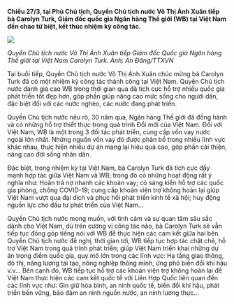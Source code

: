 **Chiều 27/3, tại Phủ Chủ tịch, Quyền Chủ tịch nước Võ Thị Ánh Xuân tiếp bà Carolyn Turk, Giám đốc quốc gia Ngân hàng Thế giới (WB) tại Việt Nam đến chào từ biệt, kết thúc nhiệm kỳ công tác.**

![](https://cdnmedia.baotintuc.vn/Upload/DmtgOUlHWBO5POIHzIwr1A/files/2024/03/27/Carolyn-Turk-27032024-01.jpg)

*Quyền Chủ tịch nước Võ Thị Ánh Xuân tiếp Giám đốc Quốc gia Ngân hàng Thế giới tại Việt Nam Carolyn Turk. Ảnh: An Đăng/TTXVN*

Tại buổi tiếp, Quyền Chủ tịch nước Võ Thị Ánh Xuân chúc mừng bà Carolyn Turk đã có một nhiệm kỳ công tác thành công tại Việt Nam. Quyền Chủ tịch nước đánh giá cao WB trong thời gian qua đã tích cực hỗ trợ nhiều quốc gia phát triển tốt đẹp hơn, góp phần giúp nâng cao mức sống cho người dân, đặc biệt đối với các nước nghèo, các nước đang phát triển.

Quyền Chủ tịch nước nêu rõ, 30 năm qua, Ngân hàng Thế giới đã đồng hành và có những hỗ trợ thiết thực trong quá trình Đổi mới của Việt Nam. Đối với Việt Nam, WB là một trong 3 đối tác phát triển, cung cấp vốn vay nước ngoài lớn nhất. Những nguồn vốn vay đó được phân bổ trong nhiều lĩnh vực khác nhau, thực hiện nhiều dự án mang lại hiệu quả cao, góp phần cải thiện, nâng cao đời sống nhân dân. 

Đặc biệt, trong nhiệm kỳ tại Việt Nam, bà Carolyn Turk đã tích cực đẩy mạnh hợp tác giữa Việt Nam và WB; trong đó có những hoạt động rất ý nghĩa như: Hoãn trả nợ nhanh các khoản vay; có sáng kiến hỗ trợ các quốc gia phòng, chống COVID-19; cung cấp khoản viện trợ không hoàn lại giúp Việt Nam vượt qua đại dịch và phục hồi phát triển kinh tế xã hội; huy động nguồn lực cho đầu tư phát triển của Việt Nam…

Quyền Chủ tịch nước mong muốn, với tình cảm và sự quan tâm sâu sắc dành cho Việt Nam, dù trên cương vị công tác nào, bà Carolyn Turk sẽ vẫn tiếp tục đóng góp tiếng nói với WB để thực hiện các cam kết giữa hai bên. Quyền Chủ tịch nước đề nghị, thời gian tới, WB tiếp tục hợp tác chặt chẽ, hỗ trợ Việt Nam trong quá trình phát triển; giúp Việt Nam triển khai những dự án trọng điểm quốc gia, quy mô lớn trong các lĩnh vực: Hạ tầng giao thông, đô thị, năng lượng tái tạo, nông nghiệp thông minh, ứng phó biến đổi khí hậu v.v... Bên cạnh đó, WB tiếp tục hỗ trợ các khoản viện trợ không hoàn lại để Việt Nam thực hiện các cam kết quốc tế với Liên Hợp Quốc liên quan đến các lĩnh vực như: Gìn giữ hòa bình, an ninh quốc tế, biến đổi khí hậu, phát triển bền vững, bảo đảm an ninh nguồn nước, an ninh lương thực… 